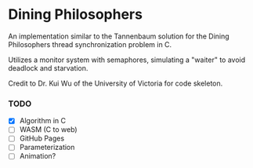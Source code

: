 # Dining Philosophers

An implementation similar to the Tannenbaum solution for the Dining Philosophers thread synchronization problem in C.

Utilizes a monitor system with semaphores, simulating a "waiter" to avoid deadlock and starvation.

Credit to Dr. Kui Wu of the University of Victoria for code skeleton.

### TODO

- [x] Algorithm in C
- [ ] WASM (C to web)
- [ ] GitHub Pages
- [ ] Parameterization
- [ ] Animation?